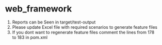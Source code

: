 # web_framework

1. Reports can be Seen in target/test-output
2. Please update Excel file with required scenarios to generate feature files
3. If you dont want to regenerate feature files comment the lines from 178 to 183 in pom.xml


